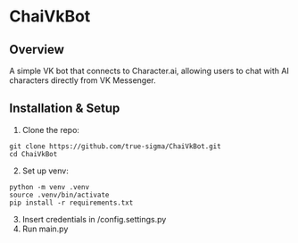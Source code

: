 # ChaiVkBot

## Overview
A simple VK bot that connects to Character.ai, allowing users to chat with AI characters directly from VK Messenger.

## Installation & Setup
1. Clone the repo:
```
git clone https://github.com/true-sigma/ChaiVkBot.git
cd ChaiVkBot
```
2. Set up venv:
```
python -m venv .venv
source .venv/bin/activate
pip install -r requirements.txt
```
3. Insert credentials in /config.settings.py
4. Run main.py
